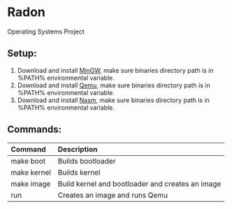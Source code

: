 # Radon
Operating Systems Project

## Setup:
1. Download and install [MinGW](https://sourceforge.net/projects/mingw/files/Installer/mingw-get-setup.exe/download), make sure binaries directory path is in %PATH% environmental variable.
2. Download and install [Qemu](http://qemu.weilnetz.de/w32/qemu-w32-setup-20151216.exe), make sure binaries directory path is in %PATH% environmental variable.
3. Download and install [Nasm](http://nasm.us/pub/nasm/releasebuilds/2.11.08/win32/nasm-2.11.08-installer.exe), make sure binaries directory path is in %PATH% environmental variable.

## Commands:
| Command       | Description                                     |
|:--------------|:------------------------------------------------|
| make boot     | Builds bootloader                               |
| make kernel   | Builds kernel                                   |
| make image    | Build kernel and bootloader and creates an image|
| run           | Creates an image and runs Qemu                  |
